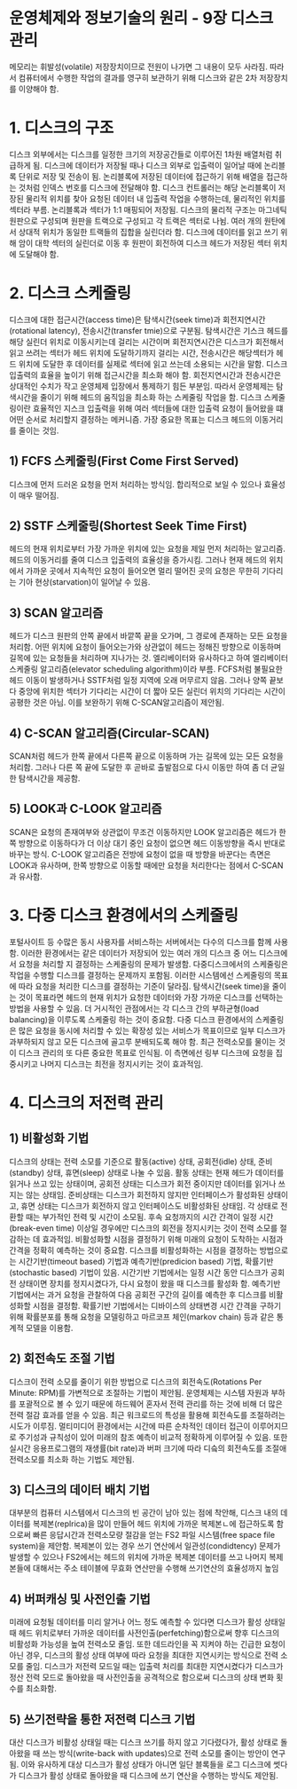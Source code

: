# 운영체제와 정보기술의 원리 - 9장 디스크 관리

메모리는 휘발성(volatile) 저장장치이므로 전원이 나가면 그 내용이 모두 사라짐. 따라서 컴퓨터에서 수행한 작업의 결과를 영구히 보관하기 위해 디스크와 같은 2차 저장장치를 이양해야 함.

# 1. 디스크의 구조
디스크 외부에서는 디스크를 일정한 크기의 저장공간들로 이루어진 1차원 배열처럼 취급하게 됨. 디스크에 데이터가 저장될 때나 디스크 외부로 입출력이 일어날 때에 논리블록 단위로 저장 및 전송이 됨.
논리블록에 저장된 데이터에 접근하기 위해 배열을 접근하는 것처럼 인덱스 번호를 디스크에 전달해야 함. 디스크 컨트롤러는 해당 논리블록이 저장된 물리적 위치를 찾아 요청된 데이터 내 입출력 작업을 수행하는데, 물리적인 위치를 섹터라 부름. 논리블록과 섹터가 1:1 매핑되어 저장됨.
디스크의 물리적 구조는 마그네틱 원판으로 구성되며 원판을 트랙으로 구성되고 각 트랙은 섹터로 나뉨. 여러 개의 원탄에서 상대적 위치가 동일한 트랙들의 집합을 실린더라 함. 디스크에 데이터를 읽고 쓰기 위해 암이 대학 섹터의 실린더로 이동 후 원판이 회전하여 디스크 헤드가 저장된 섹터 위치에 도달해야 함.

# 2. 디스크 스케줄링
디스크에 대한 접근시간(access time)은 탐색시간(seek time)과 회전지연시간(rotational latency), 전송시간(transfer tmie)으로 구분됨.
탐색시간은 기스크 헤드를 해당 실린더 위치로 이동시키는데 걸리는 시간이며 회전지연시간은 디스크가 회전해서 읽고 쓰려는 섹터가 헤드 위치에 도달하기까지 걸리는 시간, 전송시간은 해당섹터가 헤드 위치에 도달한 후 데이터를 실제로 섹터에 읽고 쓰는데 소용되는 시간을 말함.
디스크 입출력의 효율을 높이기 위해 접근시간을 최소화 해야 함. 회전지연시간과 전송시간은 상대적인 수치가 작고 운영체제 입장에서 통제하기 힘든 부분임. 따라서 운영체제는 탐색시간을 줄이기 위해 헤드의 움직임을 최소화 하는 스케줄링 작업을 함.
디스크 스케줄링이란 효율적인 지스크 입출력을 위해 여러 섹터들에 대한 입출력 요청이 들어왔을 떄 어떤 순서로 처리할지 결정하는 메커니즘. 가장 중요한 목표는 디스크 헤드의 이동거리를 줄이는 것임.

## 1) FCFS 스케줄링(First Come First Served)
디스크에 먼저 드러온 요청을 먼저 처리하는 방식임. 합리적으로 보일 수 있으나 효율성이 매우 떨어짐. 

## 2) SSTF 스케줄링(Shortest Seek Time First)
헤드의 현재 위치로부터 가장 가까운 위치에 있는 요청을 제일 먼저 처리하는 알고리즘. 헤드의 이동거리를 줄여 디스크 입출력의 효율성을 증가시킴. 그러나 현재 헤드의 위치에서 가까운 곳에서 지속적인 요청이 들어오면 멀리 떨어진 곳의 요청은 무한히 기다리는 기아 현상(starvation)이 일어날 수 있음.

## 3) SCAN 알고리즘
헤드가 디스크 원판의 안쪽 끝에서 바깥쪽 끝을 오가며, 그 경로에 존재하는 모든 요청을 처리함. 어떤 위치에 요청이 들어오는가와 상관없이 헤드는 정해진 방향으로 이동하며 길목에 있는 요청들을 처리하며 지나가는 것. 엘리베이터와 유사하다고 하여 엘리베이터 스케줄링 알고리즘(elevator scheduling algorithm)이라 부름. FCFS처럼 불필요한 헤드 이동이 발생하거나 SSTF처럼 일정 지역에 오래 머무르지 않음.
그러나 양쪽 끝보다 중앙에 위치한 섹터가 기다리는 시간이 더 짧아 모든 실린더 위치의 기다리는 시간이 공평한 것은 아님. 이를 보완하기 위해 C-SCAN알고리즘이 제안됨.

## 4) C-SCAN 알고리즘(Circular-SCAN)
SCAN처럼 헤드가 한쪽 끝에서 다른쪽 끝으로 이동하며 가는 길목에 있는 모든 요청을 처리함. 그러나 다른 쪽 끝에 도달한 후 곧바로 출발점으로 다시 이동만 하여 좀 더 균일한 탐색시간을 제공함.

## 5) LOOK과 C-LOOK 알고리즘
SCAN은 요청의 존재여부와 상관없이 무조건 이동하지만 LOOK 알고리즘은 헤드가 한쪽 방향으로 이동하다가 더 이상 대기 중인 요청이 없으면 헤드 이동방향을 즉시 반대로 바꾸는 방식.
C-LOOK 알고리즘은 전방에 요청이 없을 때 방향을 바꾼다는 측면은 LOOK과 유사하며, 한쪽 방향으로 이동할 때에만 요청을 처리한다는 점에서 C-SCAN과 유사함.

# 3. 다중 디스크 환경에서의 스케줄링
포털사이트 등 수많은 동시 사용자를 서비스하는 서버에서는 다수의 디스크를 함께 사용함. 이러한 환경에서는 같은 데이터가 저장되어 있는 여러 개의 디스크 중 어느 디스크에서 요청을 처리할 지 결정하는 스케줄링의 문제가 발생함. 다중디스크에서의 스케줄링은 작업을 수행할 디스크를 결정하는 문제까지 포함됨.
이러한 시스템에선 스케줄링의 목표에 따라 요청을 처리한 디스크를 결정하는 기준이 달라짐.
탐색시간(seek time)을 줄이는 것이 목표라면 헤드의 현재 위치가 요청한 데이터와 가장 가까운 디스크를 선택하는 방법을 사용할 수 있음. 더 거시적인 관점에서는 각 디스크 간의 부하균형(load balancing)을 이루도록 스케줄링 하는 것이 중요함. 다중 디스크 환경에서의 스케줄링은 많은 요청을 동시에 처리할 수 있는 확장성 있는 서비스가 목표이므로 일부 디스크가 과부하되지 않고 모든 디스크에 골고루 분배되도록 해야 함.
최근 전력소모를 물이는 것이 디스크 관리의 또 다른 중요한 목표로 인식됨. 이 측면에선 링부 디스크에 요청을 집중시키고 나머지 디스크는 최전을 정지시키는 것이 효과적임.

# 4. 디스크의 저전력 관리
## 1) 비활성화 기법
디스크의 상태는 전력 소모를 기준으로 활동(active) 상태, 공회전(idle) 상태, 준비(standby) 상태, 휴면(sleep) 상태로 나눌 수 있음.
활동 상태는 현재 헤드가 데이터를 읽거나 쓰고 있는 상태이며, 공회전 상태는 디스크가 회전 중이지만 데이터를 읽거나 쓰지는 않는 상태임. 준비상태는 디스크가 회전하지 않지만 인터페이스가 활성화된 상태이고, 휴면 상태는 디스크가 회전하지 않고 인터페이스도 비활성화된 상태임.
각 상태로 전환할 때는 부가적인 전력 및 시간이 소모됨. 후속 요청까지의 시간 간격이 일정 시간(break-even time) 이상일 경우에만 디스크의 회전을 정지시키는 것이 전력 소모를 절감하는 데 효과적임. 비활성화할 시점을 결정하기 위해 미래의 요청이 도착하는 시점과 간격을 정확히 예측하는 것이 중요함.
디스크를 비활성화하는 시점을 결정하는 방법으로는 시간기반(timeout based) 기법과 예측기반(predicion based) 기법, 확률기반(stochastic based) 기법이 있음. 
시간기반 기법에서는 일정 시간 동안 디스크가 공회전 상태이면 장치를 정지시켰다가, 다시 요청이 왔을 때 디스크를 활성화 함.
예측기반 기법에서는 과거 요청을 관찰하여 다음 공회전 구간의 길이를 예측한 후 디스크를 비활성화할 시점을 결정함.
확률기반 기법에서는 디바이스의 상태변경 시간 간격을 구하기 위해 확률분포를 통해 요청을 모델링하고 마르코프 체인(markov chain) 등과 같은 통계적 모델을 이용함.

## 2) 회전속도 조절 기법
디스크이 전력 소모를 줄이기 위한 방법으로 디스크의 회전속도(Rotations Per Minute: RPM)를 가변적으로 조절하는 기법이 제안됨.
운영체제는 시스템 자원과 부하를 포괄적으로 볼 수 있기 때문에 하드웨어 혼자서 전력 관리를 하는 것에 비해 더 많은 전력 절감 효과를 얻을 수 있음.
최근 워크로드의 특성을 활용해 회전속도를 조절하려는 시도가 이루짐. 멀티미디어 환경에서는 시간에 따른 순차적인 데이터 접근이 이루어지므로 주기성과 규칙성이 있어 미래의 참조 예측이 비교적 정확하게 이루어질 수 있음. 또한 실시간 응용프로그램의 재생률(bit rate)과 버퍼 크기에 따라 디슼의 회전속도를 조절애 전력소모를 최소화 하는 기법도 제안됨. 

## 3) 디스크의 데이터 배치 기법
대부분의 컴퓨터 시스템에서 디스크의 빈 공간이 남아 있는 점에 착안해, 디스크 내의 데이터를 복제본(replrica)을 많이 만들어 헤드 위치에 가까운 복제본ㄴ에 접근하도록 함으로써 빠른 응답시간과 전력소모량 절감을 얻는 FS2 파일 시스템(free space file system)을 제안함. 복제본이 있는 경우 쓰기 연산에서 일관성(condidtency) 문제가 발생할 수 있으나 FS2에서는 헤드의 위치에 가까운 복제본 데이터를 쓰고 나머지 복제본들에 대해서는 주소 테이블에 무효화 연산만을 수행해 쓰기연산의 효율성까지 높임

## 4) 버퍼캐싱 및 사전인출 기법
미래에 요청될 데이터를 미리 알거나 어느 정도 예측할 수 있다면 디스크가 활성 상태일 때 헤드 위치로부터 가까운 데이터를 사전인출(perfetching)함으로써 향후 디스크의 비활성화 가능성을 높여 전력소모 줄임. 
또한 데드라인을 꼭 지켜야 하는 긴급한 요청이 아닌 경우, 디스크의 활성 상태 여부에 따라 요청을 최대한 지연시키는 방식으로 전력 소모를 줄임.
디스크가 저전력 모드일 때는 입출력 처리를 최대한 지연시켰다가 디스크가 정산 전력 모드로 돌아왔을 때 사전인출을 공격적으로 함으로써 디스크의 상태 변화 횟수를 최소화함.

## 5) 쓰기전략을 통한 저전력 디스크 기법
대산 디스크가 비활성 상태일 때는 디스크 쓰기를 하지 않고 기다렸다가, 활성 상태로 돌아왔을 때 쓰는 방식(write-back with updates)으로 전력 소모를 줄이는 방안이 연구됨.
이와 유사하게 대상 디스크가 활성 상태가 아니면 일단 블록들을 로그 디스크에 썻다가 디스크가 활성 상태로 돌아왔을 때 디스크에 쓰기 연산을 수행하는 방식도 제안됨.












